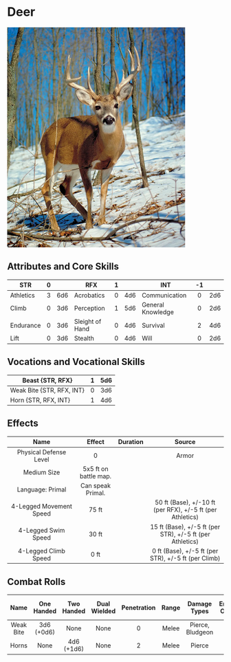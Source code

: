 # Deer

![NotMyImage](Deer.png)

## Attributes and Core Skills

| STR       | 0 |    | RFX             | 1 |    | INT               | -1 |    |
| --------- | :-: | :-: | --------------- | :-: | :-: | ----------------- | :-: | :-: |
| Athletics | 3 | 6d6 | Acrobatics      | 0 | 4d6 | Communication     | 0 | 2d6 |
| Climb     | 0 | 3d6 | Perception      | 1 | 5d6 | General Knowledge | 0 | 2d6 |
| Endurance | 0 | 3d6 | Sleight of Hand | 0 | 4d6 | Survival          | 2 | 4d6 |
| Lift      | 0 | 3d6 | Stealth         | 0 | 4d6 | Will              | 0 | 2d6 |

## Vocations and Vocational Skills

| Beast {STR, RFX}           | 1 | 5d6 |
| -------------------------- | :-: | :-: |
| Weak Bite {STR, RFX, INT} | 0 | 3d6 |
| Horn {STR, RFX, INT}       | 1 | 4d6 |

## Effects

|           Name           |        Effect        | Duration |                          Source                          |
| :----------------------: | :-------------------: | :------: | :-------------------------------------------------------: |
|  Physical Defense Level  |           0           |          |                           Armor                           |
|       Medium Size       | 5x5 ft on battle map. |          |                                                          |
|     Language: Primal     |   Can speak Primal.   |          |                                                          |
| 4-Legged Movement Speed |        75 ft        |          | 50 ft (Base), +/-10 ft (per RFX), +/-5 ft (per Athletics) |
|   4-Legged Swim Speed   |         30 ft         |          | 15 ft (Base), +/-5 ft (per STR), +/-5 ft (per Athletics) |
|  4-Legged Climb Speed  |         0 ft         |          |    0 ft (Base), +/-5 ft (per STR), +/-5 ft (per Climb)    |

## Combat Rolls

|    Name    | One<br />Handed | Two<br />Handed | Dual<br />Wielded | Penetration | Range | Damage<br />Types | Engageable<br />Opponents | Area Of<br />Effect | Resource<br />Class |
| :--------: | :-------------: | :-------------: | :---------------: | :---------: | :---: | :---------------: | :-----------------------: | :-----------------: | :-----------------: |
| Weak Bite | 3d6<br />(+0d6) |      None      |       None       |      0      | Melee | Pierce, Bludgeon |             1             |        None        |        None        |
|   Horns   |      None      | 4d6<br />(+1d6) |       None       |      2      | Melee |      Pierce      |           Rapid           |        None        |        None        |
